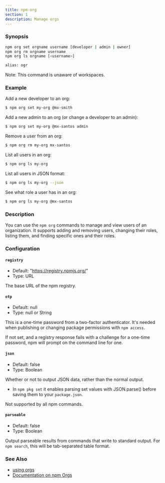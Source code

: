 ```yaml
---
title: npm-org
section: 1
description: Manage orgs
---
```


### Synopsis

```bash
npm org set orgname username [developer | admin | owner]
npm org rm orgname username
npm org ls orgname [<username>]

alias: ogr
```

Note: This command is unaware of workspaces.

### Example

Add a new developer to an org:

```bash
$ npm org set my-org @mx-smith
```

Add a new admin to an org (or change a developer to an admin):

```bash
$ npm org set my-org @mx-santos admin
```

Remove a user from an org:

```bash
$ npm org rm my-org mx-santos
```

List all users in an org:

```bash
$ npm org ls my-org
```

List all users in JSON format:

```bash
$ npm org ls my-org --json
```

See what role a user has in an org:

```bash
$ npm org ls my-org @mx-santos
```

### Description

You can use the `npm org` commands to manage and view users of an organization.
It supports adding and removing users, changing their roles, listing them, and finding specific ones and their roles.

### Configuration

#### `registry`

* Default: "https://registry.npmjs.org/"
* Type: URL

The base URL of the npm registry.



#### `otp`

* Default: null
* Type: null or String

This is a one-time password from a two-factor authenticator. It's
needed when publishing or changing package permissions with `npm
access`.

If not set, and a registry response fails with a challenge for a
one-time password, npm will prompt on the command line for one.



#### `json`

* Default: false
* Type: Boolean

Whether or not to output JSON data, rather than the normal output.

* In `npm pkg set` it enables parsing set values with JSON.parse()
  before saving them to your `package.json`.

Not supported by all npm commands.



#### `parseable`

* Default: false
* Type: Boolean

Output parseable results from commands that write to standard output.
For `npm search`, this will be tab-separated table format.



### See Also

* [using orgs](/using-npm/orgs)
* [Documentation on npm Orgs](https://docs.npmjs.com/orgs/)
